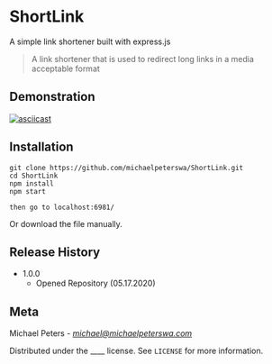 # ShortLink
A simple link shortener built with express.js
> A link shortener that is used to redirect long links in a media acceptable format

## Demonstration
[![asciicast](https://asciinema.org/a/YzNfwwjNwuBQVwKK2Xtwh5ZUL.svg)](https://asciinema.org/a/YzNfwwjNwuBQVwKK2Xtwh5ZUL?autoplay=1&speed=2&rows=26)

## Installation
```
git clone https://github.com/michaelpeterswa/ShortLink.git
cd ShortLink
npm install
npm start

then go to localhost:6981/
```
Or download the file manually.
## Release History
* 1.0.0
   * Opened Repository (05.17.2020)
## Meta
Michael Peters - *michael@michaelpeterswa.com*

Distributed under the ____ license. See ``LICENSE`` for more information.
